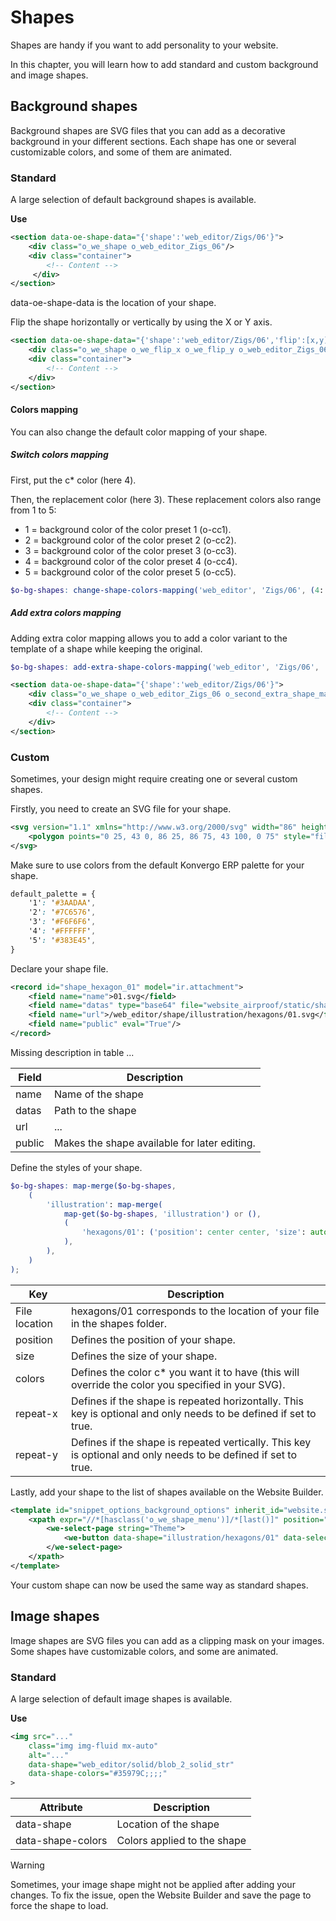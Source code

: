 # Shapes

Shapes are handy if you want to add personality to your website.

In this chapter, you will learn how to add standard and custom
background and image shapes.

## Background shapes

Background shapes are SVG files that you can add as a decorative
background in your different sections. Each shape has one or several
customizable colors, and some of them are animated.

### Standard

A large selection of default background shapes is available.

**Use**

``` xml
<section data-oe-shape-data="{'shape':'web_editor/Zigs/06'}">
    <div class="o_we_shape o_web_editor_Zigs_06"/>
    <div class="container">
        <!-- Content -->
     </div>
</section>
```

<span class="title-ref">data-oe-shape-data</span> is the location of
your shape.

Flip the shape horizontally or vertically by using the X or Y axis.

``` xml
<section data-oe-shape-data="{'shape':'web_editor/Zigs/06','flip':[x,y]}">
    <div class="o_we_shape o_we_flip_x o_we_flip_y o_web_editor_Zigs_06"/>
    <div class="container">
        <!-- Content -->
    </div>
</section>
```

#### Colors mapping

You can also change the default color mapping of your shape.

##### Switch colors mapping

First, put the c\* color (here <span class="title-ref">4</span>).

Then, the replacement color (here <span class="title-ref">3</span>).
These replacement colors also range from 1 to 5:

- <span class="title-ref">1</span> = background color of the color
  preset 1 (o-cc1).
- <span class="title-ref">2</span> = background color of the color
  preset 2 (o-cc2).
- <span class="title-ref">3</span> = background color of the color
  preset 3 (o-cc3).
- <span class="title-ref">4</span> = background color of the color
  preset 4 (o-cc4).
- <span class="title-ref">5</span> = background color of the color
  preset 5 (o-cc5).

``` scss
$o-bg-shapes: change-shape-colors-mapping('web_editor', 'Zigs/06', (4: 3, 5: 1));
```

##### Add extra colors mapping

Adding extra color mapping allows you to add a color variant to the
template of a shape while keeping the original.

``` scss
$o-bg-shapes: add-extra-shape-colors-mapping('web_editor', 'Zigs/06', 'second', (4: 3, 5: 1));
```

``` xml
<section data-oe-shape-data="{'shape':'web_editor/Zigs/06'}">
    <div class="o_we_shape o_web_editor_Zigs_06 o_second_extra_shape_mapping"/>
    <div class="container">
        <!-- Content -->
    </div>
</section>
```

### Custom

Sometimes, your design might require creating one or several custom
shapes.

Firstly, you need to create an SVG file for your shape.

``` xml
<svg version="1.1" xmlns="http://www.w3.org/2000/svg" width="86" height="100">
    <polygon points="0 25, 43 0, 86 25, 86 75, 43 100, 0 75" style="fill: #3AADAA;"/>
</svg>
```

Make sure to use colors from the default Konvergo ERP palette for your shape.

``` scss
default_palette = {
    '1': '#3AADAA',
    '2': '#7C6576',
    '3': '#F6F6F6',
    '4': '#FFFFFF',
    '5': '#383E45',
}
```

Declare your shape file.

``` xml
<record id="shape_hexagon_01" model="ir.attachment">
    <field name="name">01.svg</field>
    <field name="datas" type="base64" file="website_airproof/static/shapes/hexagons/01.svg"/>
    <field name="url">/web_editor/shape/illustration/hexagons/01.svg</field>
    <field name="public" eval="True"/>
</record>
```

<div class="todo">

Missing description in table ...

</div>

| Field  | Description                                  |
|--------|----------------------------------------------|
| name   | Name of the shape                            |
| datas  | Path to the shape                            |
| url    | ...                                          |
| public | Makes the shape available for later editing. |

Define the styles of your shape.

``` scss
$o-bg-shapes: map-merge($o-bg-shapes,
    (
        'illustration': map-merge(
            map-get($o-bg-shapes, 'illustration') or (),
            (
                'hexagons/01': ('position': center center, 'size': auto 100%, 'colors': (1), 'repeat-x': true, 'repeat-y': true),
            ),
        ),
    )
);
```

| Key           | Description                                                                                                                                     |
|---------------|-------------------------------------------------------------------------------------------------------------------------------------------------|
| File location | <span class="title-ref">hexagons/01</span> corresponds to the location of your file in the <span class="title-ref">shapes</span> folder.        |
| position      | Defines the position of your shape.                                                                                                             |
| size          | Defines the size of your shape.                                                                                                                 |
| colors        | Defines the color c\* you want it to have (this will override the color you specified in your SVG).                                             |
| repeat-x      | Defines if the shape is repeated horizontally. This key is optional and only needs to be defined if set to <span class="title-ref">true</span>. |
| repeat-y      | Defines if the shape is repeated vertically. This key is optional and only needs to be defined if set to <span class="title-ref">true</span>.   |

Lastly, add your shape to the list of shapes available on the Website
Builder.

``` xml
<template id="snippet_options_background_options" inherit_id="website.snippet_options_background_options" name="Shapes">
    <xpath expr="//*[hasclass('o_we_shape_menu')]/*[last()]" position="after">
        <we-select-page string="Theme">
            <we-button data-shape="illustration/hexagons/01" data-select-label="Hexagon 01"/>
        </we-select-page>
    </xpath>
</template>
```

Your custom shape can now be used the same way as standard shapes.

## Image shapes

Image shapes are SVG files you can add as a clipping mask on your
images. Some shapes have customizable colors, and some are animated.

### Standard

A large selection of default image shapes is available.

**Use**

``` xml
<img src="..."
    class="img img-fluid mx-auto"
    alt="..."
    data-shape="web_editor/solid/blob_2_solid_str"
    data-shape-colors="#35979C;;;;"
>
```

| Attribute         | Description                 |
|-------------------|-----------------------------|
| data-shape        | Location of the shape       |
| data-shape-colors | Colors applied to the shape |

> [!WARNING]
> Sometimes, your image shape might not be applied after adding your
> changes. To fix the issue, open the Website Builder and save the page
> to force the shape to load.
